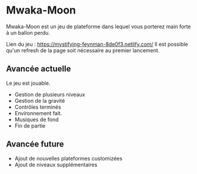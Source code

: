 # Mwaka-Moon

Mwaka-Moon est un jeu de plateforme dans lequel vous porterez main forte à un ballon perdu.

Lien du jeu : https://mystifying-feynman-8de0f3.netlify.com/
Il est possible qu'un refresh de la page soit nécessaire au premier lancement. 

## Avancée actuelle

 Le jeu est jouable.
 
- Gestion de plusieurs niveaux
- Gestion de la gravité
- Contrôles terminés
- Environnement fait.
- Musiques de fond
- Fin de partie

## Avancée future

- Ajout de nouvelles plateformes customizées
- Ajout de niveaux supplémentaires
